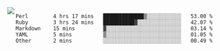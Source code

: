 

<a href="https://github.com/anuraghazra/github-readme-stats">
  <img align="left" src="https://github-readme-stats.vercel.app/api?username=kfly8&count_private=true&show_icons=true&theme=calm" />
</a>


<!--START_SECTION:waka-->

```text
Perl        4 hrs 17 mins   █████████████▒░░░░░░░░░░░   53.00 %
Ruby        3 hrs 24 mins   ██████████▓░░░░░░░░░░░░░░   42.07 %
Markdown    15 mins         ▓░░░░░░░░░░░░░░░░░░░░░░░░   03.14 %
YAML        5 mins          ▒░░░░░░░░░░░░░░░░░░░░░░░░   01.05 %
Other       2 mins          ░░░░░░░░░░░░░░░░░░░░░░░░░   00.49 %
```

<!--END_SECTION:waka-->
